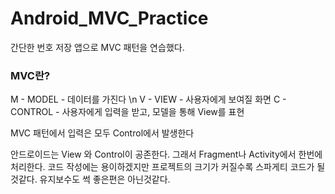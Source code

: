 # Android_MVC_Practice

간단한 번호 저장 앱으로 MVC 패턴을 연습했다.

### MVC란?
M - MODEL - 데이터를 가진다 \n
V - VIEW - 사용자에게 보여질 화면
C - CONTROL - 사용자에게 입력을 받고, 모델을 통해 View를 표현

MVC 패턴에서 입력은 모두 Control에서 발생한다

안드로이드는 View 와 Control이 공존한다.
그래서 Fragment나 Activity에서 한번에 처리한다.
코드 작성에는 용이하겠지만 프로젝트의 크기가 커질수록 스파게티 코드가 될것같다.
유지보수도 썩 좋은편은 아닌것같다.
